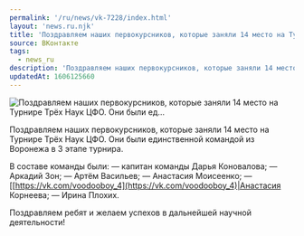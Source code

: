 ```yaml
---
permalink: '/ru/news/vk-7228/index.html'
layout: 'news.ru.njk'
title: 'Поздравляем наших первокурсников, которые заняли 14 место на Турнире Трёх Наук ЦФО. Они были ед…'
source: ВКонтакте
tags:
  - news_ru
description: 'Поздравляем наших первокурсников, которые заняли 14 место на Турнире Трёх Наук ЦФО. Они были ед…'
updatedAt: 1606125660
---
```

![Поздравляем наших первокурсников, которые заняли 14 место на Турнире Трёх Наук ЦФО. Они были ед…](https://sun9-26.userapi.com/impg/sKYbI9d-rnqv3BnA8h5xVnOb45V2oQyQQJBADQ/6ngXDe6xt9I.jpg?size=1280x720&quality=96&proxy=1&sign=2be0182c697772b8f58a9ff67ad268b8&c_uniq_tag=dKFLlpsXw_jgHu4uRz2TqLF7_dZqEJbuhXIT-2q1onI&type=album)

Поздравляем наших первокурсников, которые заняли 14 место на Турнире Трёх Наук ЦФО. Они были единственной командой из Воронежа в 3 этапе турнира.

В составе команды были:
— капитан команды Дарья Коновалова;
— Аркадий Зон;
— Артём Васильев;
— Анастасия Моисеенко;
— [[https://vk.com/voodooboy_4](https://vk.com/voodooboy_4)|Анастасия Корнеева;
— Ирина Плохих.

Поздравляем ребят и желаем успехов в дальнейшей научной деятельности!
